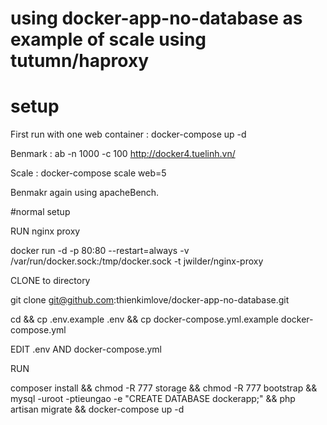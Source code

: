 # using  docker-app-no-database as example of scale using tutumn/haproxy

# setup


First run with one web container : docker-compose up -d

Benmark : ab -n 1000 -c 100 http://docker4.tuelinh.vn/


Scale : docker-compose scale web=5

Benmakr again using apacheBench.


#normal setup



RUN nginx proxy

docker run -d -p 80:80 --restart=always -v /var/run/docker.sock:/tmp/docker.sock -t jwilder/nginx-proxy

CLONE to directory

git clone git@github.com:thienkimlove/docker-app-no-database.git <directory>

cd <directory> && cp .env.example .env && cp docker-compose.yml.example docker-compose.yml 

EDIT .env AND docker-compose.yml

RUN 

composer install && chmod -R 777 storage && chmod -R 777 bootstrap && mysql -uroot -ptieungao -e "CREATE DATABASE dockerapp;" && php artisan migrate && docker-compose up -d
